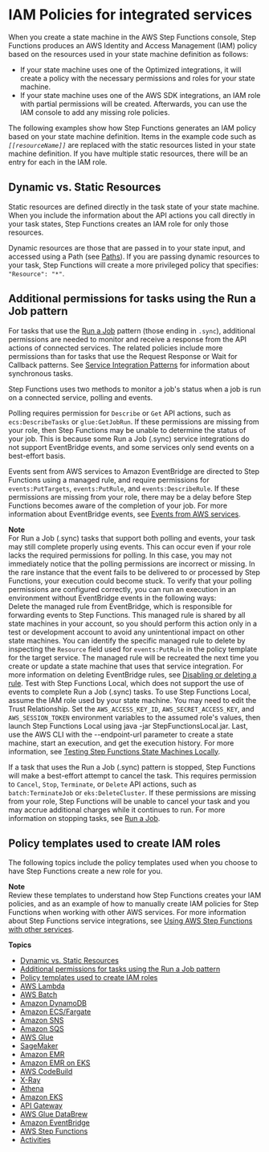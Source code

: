 # IAM Policies for integrated services<a name="service-integration-iam-templates"></a>

When you create a state machine in the AWS Step Functions console, Step Functions produces an AWS Identity and Access Management \(IAM\) policy based on the resources used in your state machine definition as follows: 
+  If your state machine uses one of the Optimized integrations, it will create a policy with the necessary permissions and roles for your state machine\. 
+  If your state machine uses one of the AWS SDK integrations, an IAM role with partial permissions will be created\. Afterwards, you can use the IAM console to add any missing role policies\. 

The following examples show how Step Functions generates an IAM policy based on your state machine definition\. Items in the example code such as *`[[resourceName]]`* are replaced with the static resources listed in your state machine definition\. If you have multiple static resources, there will be an entry for each in the IAM role\.

## Dynamic vs\. Static Resources<a name="connect-iam-dynamic-static"></a>

Static resources are defined directly in the task state of your state machine\. When you include the information about the API actions you call directly in your task states, Step Functions creates an IAM role for only those resources\. 

Dynamic resources are those that are passed in to your state input, and accessed using a Path \(see [Paths](amazon-states-language-paths.md)\)\. If you are passing dynamic resources to your task, Step Functions will create a more privileged policy that specifies: `"Resource": "*"`\.

## Additional permissions for tasks using the Run a Job pattern<a name="connect-iam-sync-async"></a>

For tasks that use the [Run a Job](connect-to-resource.md#connect-sync) pattern \(those ending in `.sync`\), additional permissions are needed to monitor and receive a response from the API actions of connected services\. The related policies include more permissions than for tasks that use the Request Response or Wait for Callback patterns\. See [Service Integration Patterns](connect-to-resource.md) for information about synchronous tasks\.

Step Functions uses two methods to monitor a job's status when a job is run on a connected service, polling and events\. 

Polling requires permission for `Describe` or `Get` API actions, such as `ecs:DescribeTasks` or `glue:GetJobRun`\. If these permissions are missing from your role, then Step Functions may be unable to determine the status of your job\. This is because some Run a Job \(\.sync\) service integrations do not support EventBridge events, and some services only send events on a best\-effort basis\. 

Events sent from AWS services to Amazon EventBridge are directed to Step Functions using a managed rule, and require permissions for `events:PutTargets`, `events:PutRule`, and `events:DescribeRule`\. If these permissions are missing from your role, there may be a delay before Step Functions becomes aware of the completion of your job\. For more information about EventBridge events, see [Events from AWS services](https://docs.aws.amazon.com/eventbridge/latest/userguide/eb-service-event.html)\. 

**Note**  
For Run a Job \(\.sync\) tasks that support both polling and events, your task may still complete properly using events\. This can occur even if your role lacks the required permissions for polling\. In this case, you may not immediately notice that the polling permissions are incorrect or missing\. In the rare instance that the event fails to be delivered to or processed by Step Functions, your execution could become stuck\. To verify that your polling permissions are configured correctly, you can run an execution in an environment without EventBridge events in the following ways:   
 Delete the managed rule from EventBridge, which is responsible for forwarding events to Step Functions\. This managed rule is shared by all state machines in your account, so you should perform this action only in a test or development account to avoid any unintentional impact on other state machines\. You can identify the specific managed rule to delete by inspecting the `Resource` field used for `events:PutRule` in the policy template for the target service\. The managed rule will be recreated the next time you create or update a state machine that uses that service integration\. For more information on deleting EventBridge rules, see [Disabling or deleting a rule](https://docs.aws.amazon.com/eventbridge/latest/userguide/eb-delete-rule.html)\. 
 Test with Step Functions Local, which does not support the use of events to complete Run a Job \(\.sync\) tasks\. To use Step Functions Local, assume the IAM role used by your state machine\. You may need to edit the Trust Relationship\. Set the `AWS_ACCESS_KEY_ID`, `AWS_SECRET_ACCESS_KEY`, and `AWS_SESSION_TOKEN` environment variables to the assumed role's values, then launch Step Functions Local using java \-jar StepFunctionsLocal\.jar\. Last, use the AWS CLI with the \-\-endpoint\-url parameter to create a state machine, start an execution, and get the execution history\. For more information, see [Testing Step Functions State Machines Locally](sfn-local.md)\. 

If a task that uses the Run a Job \(\.sync\) pattern is stopped, Step Functions will make a best\-effort attempt to cancel the task\. This requires permission to `Cancel`, `Stop`, `Terminate`, or `Delete` API actions, such as `batch:TerminateJob` or `eks:DeleteCluster`\. If these permissions are missing from your role, Step Functions will be unable to cancel your task and you may accrue additional charges while it continues to run\. For more information on stopping tasks, see [Run a Job](connect-to-resource.md#connect-sync)\. 

## Policy templates used to create IAM roles<a name="connect-iam-topics"></a>

 The following topics include the policy templates used when you choose to have Step Functions create a new role for you\. 

**Note**  
Review these templates to understand how Step Functions creates your IAM policies, and as an example of how to manually create IAM policies for Step Functions when working with other AWS services\. For more information about Step Functions service integrations, see [Using AWS Step Functions with other services](concepts-service-integrations.md)\.

**Topics**
+ [Dynamic vs\. Static Resources](#connect-iam-dynamic-static)
+ [Additional permissions for tasks using the Run a Job pattern](#connect-iam-sync-async)
+ [Policy templates used to create IAM roles](#connect-iam-topics)
+ [AWS Lambda](lambda-iam.md)
+ [AWS Batch](batch-iam.md)
+ [Amazon DynamoDB](dynamo-iam.md)
+ [Amazon ECS/Fargate](ecs-iam.md)
+ [Amazon SNS](sns-iam.md)
+ [Amazon SQS](sqs-iam.md)
+ [AWS Glue](glue-iam.md)
+ [SageMaker](sagemaker-iam.md)
+ [Amazon EMR](emr-iam.md)
+ [Amazon EMR on EKS](emr-eks-iam.md)
+ [AWS CodeBuild](codebuild-iam.md)
+ [X\-Ray](xray-iam.md)
+ [Athena](athena-iam.md)
+ [Amazon EKS](eks-iam.md)
+ [API Gateway](api-gateway-iam.md)
+ [AWS Glue DataBrew](databrew-iam.md)
+ [Amazon EventBridge](eventbridge-iam.md)
+ [AWS Step Functions](stepfunctions-iam.md)
+ [Activities](activities-iam.md)